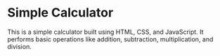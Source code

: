 # Simple Calculator

This is a simple calculator built using HTML, CSS, and JavaScript.
It performs basic operations like addition, subtraction, multiplication, and division.
